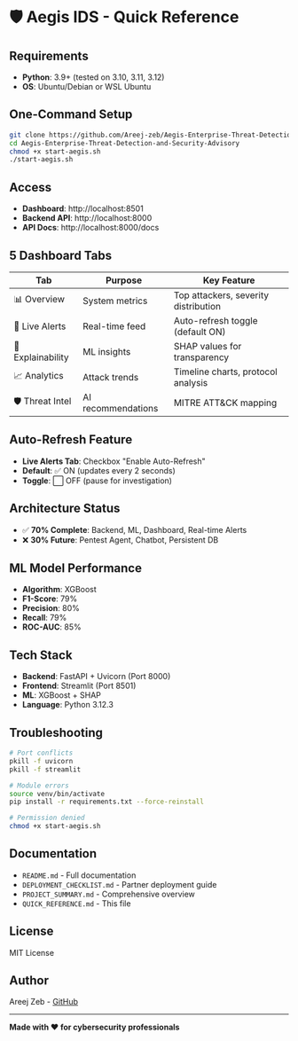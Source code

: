 # 🛡️ Aegis IDS - Quick Reference

## Requirements
- **Python**: 3.9+ (tested on 3.10, 3.11, 3.12)
- **OS**: Ubuntu/Debian or WSL Ubuntu

## One-Command Setup
```bash
git clone https://github.com/Areej-zeb/Aegis-Enterprise-Threat-Detection-and-Security-Advisory.git
cd Aegis-Enterprise-Threat-Detection-and-Security-Advisory
chmod +x start-aegis.sh
./start-aegis.sh
```

## Access
- **Dashboard**: http://localhost:8501
- **Backend API**: http://localhost:8000
- **API Docs**: http://localhost:8000/docs

## 5 Dashboard Tabs
| Tab | Purpose | Key Feature |
|-----|---------|-------------|
| 📊 Overview | System metrics | Top attackers, severity distribution |
| 🚨 Live Alerts | Real-time feed | Auto-refresh toggle (default ON) |
| 🧠 Explainability | ML insights | SHAP values for transparency |
| 📈 Analytics | Attack trends | Timeline charts, protocol analysis |
| 🛡️ Threat Intel | AI recommendations | MITRE ATT&CK mapping |

## Auto-Refresh Feature
- **Live Alerts Tab**: Checkbox "Enable Auto-Refresh"
- **Default**: ✅ ON (updates every 2 seconds)
- **Toggle**: ⬜ OFF (pause for investigation)

## Architecture Status
- ✅ **70% Complete**: Backend, ML, Dashboard, Real-time Alerts
- ❌ **30% Future**: Pentest Agent, Chatbot, Persistent DB

## ML Model Performance
- **Algorithm**: XGBoost
- **F1-Score**: 79%
- **Precision**: 80%
- **Recall**: 79%
- **ROC-AUC**: 85%

## Tech Stack
- **Backend**: FastAPI + Uvicorn (Port 8000)
- **Frontend**: Streamlit (Port 8501)
- **ML**: XGBoost + SHAP
- **Language**: Python 3.12.3

## Troubleshooting
```bash
# Port conflicts
pkill -f uvicorn
pkill -f streamlit

# Module errors
source venv/bin/activate
pip install -r requirements.txt --force-reinstall

# Permission denied
chmod +x start-aegis.sh
```

## Documentation
- `README.md` - Full documentation
- `DEPLOYMENT_CHECKLIST.md` - Partner deployment guide
- `PROJECT_SUMMARY.md` - Comprehensive overview
- `QUICK_REFERENCE.md` - This file

## License
MIT License

## Author
Areej Zeb - [GitHub](https://github.com/Areej-zeb)

---

**Made with ❤️ for cybersecurity professionals**
